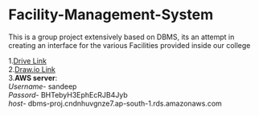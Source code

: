 # Facility-Management-System
This is a group project extensively based on DBMS, its an attempt in creating an interface for the various Facilities provided inside our college

1.[Drive Link](https://drive.google.com/open?id=1hB0hikIpySNjIzEfQ7HzhressygbK1Fb) \
2.[Draw.io Link](https://www.draw.io/#G1FX2bEyx_QDnG6YWAZ0l1AX_9LMEQA70u) \
3.**AWS server**: \
*Username*- sandeep\
*Passord*- BHTebyH3EphEcRJB4Jyb\
*host*- dbms-proj.cndnhuvgnze7.ap-south-1.rds.amazonaws.com
